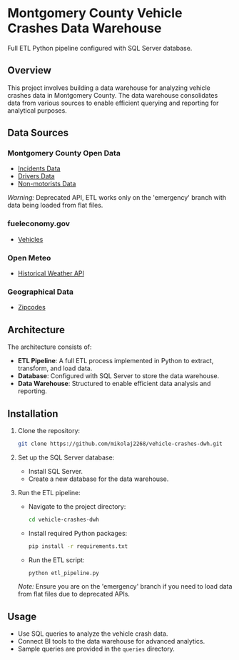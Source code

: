 # Montgomery County Vehicle Crashes Data Warehouse

Full ETL Python pipeline configured with SQL Server database.

## Overview

This project involves building a data warehouse for analyzing vehicle crashes data
in Montgomery County. The data warehouse consolidates data from various sources to enable
efficient querying and reporting for analytical purposes.

## Data Sources

### Montgomery County Open Data

- [Incidents Data](https://data.montgomerycountymd.gov/Public-Safety/Crash-Reporting-Incidents-Data/bhju-22kf/about_data)
- [Drivers Data](https://data.montgomerycountymd.gov/Public-Safety/Crash-Reporting-Drivers-Data/mmzv-x632/about_data)
- [Non-motorists Data](https://data.montgomerycountymd.gov/Public-Safety/Crash-Reporting-Non-Motorists-Data/n7fk-dce5)

*Warning:* Deprecated API, ETL works only on the 'emergency' branch with data being loaded from flat files.

### fueleconomy.gov

- [Vehicles](https://www.fueleconomy.gov/feg/ws/index.shtml)

### Open Meteo

- [Historical Weather API](https://open-meteo.com/en/docs/historical-weather-api)

### Geographical Data

- [Zipcodes](https://catalog.data.gov/dataset/zipcodes)

## Architecture

The architecture consists of:

- **ETL Pipeline**: A full ETL process implemented in Python to extract, transform, and load data.
- **Database**: Configured with SQL Server to store the data warehouse.
- **Data Warehouse**: Structured to enable efficient data analysis and reporting.

## Installation

1. Clone the repository:

   ```bash
   git clone https://github.com/mikolaj2268/vehicle-crashes-dwh.git
   ```

2. Set up the SQL Server database:

   - Install SQL Server.
   - Create a new database for the data warehouse.

3. Run the ETL pipeline:

   - Navigate to the project directory:

     ```bash
     cd vehicle-crashes-dwh
     ```

   - Install required Python packages:

     ```bash
     pip install -r requirements.txt
     ```

   - Run the ETL script:

     ```bash
     python etl_pipeline.py
     ```

   *Note:* Ensure you are on the 'emergency' branch if you need to load data from flat files due to deprecated APIs.

## Usage

- Use SQL queries to analyze the vehicle crash data.
- Connect BI tools to the data warehouse for advanced analytics.
- Sample queries are provided in the `queries` directory.

